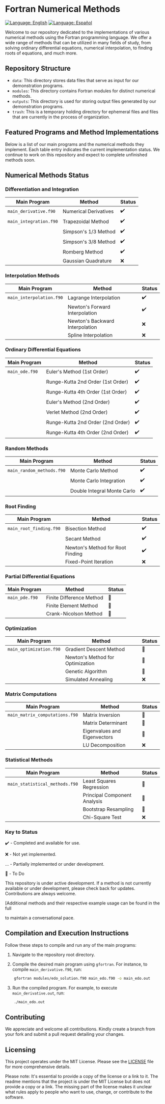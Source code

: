 # Fortran Numerical Methods

[![Language: English](https://img.shields.io/badge/Language-English-blue)](./README.md) [![Language: Español](https://img.shields.io/badge/Language-Espa%C3%B1ol-green)](./README.es.md)

Welcome to our repository dedicated to the implementations of various numerical methods using the Fortran programming language. We offer a wide range of methods that can be utilized in many fields of study, from solving ordinary differential equations, numerical interpolation, to finding roots of equations, and much more. 

## Repository Structure

-   `data`: This directory stores data files that serve as input for our demonstration programs.
-   `modules`: This directory contains Fortran modules for distinct numerical methods.
-   `outputs`: This directory is used for storing output files generated by our demonstration programs.
-   `trash`: This is a temporary holding directory for ephemeral files and files that are currently in the process of organization.

## Featured Programs and Method Implementations

Below is a list of our main programs and the numerical methods they implement. Each table entry indicates the current implementation status. We continue to work on this repository and expect to complete unfinished methods soon.

## Numerical Methods Status

### Differentiation and Integration

| Main Program | Method | Status |
|---|---|---|
| `main_derivative.f90` | Numerical Derivatives | ✔️ |
| `main_integration.f90` | Trapezoidal Method | ✔️ |
|  | Simpson's 1/3 Method | ✔️ |
|  | Simpson's 3/8 Method | ✔️ |
|  | Romberg Method | ✔️ |
|  | Gaussian Quadrature | ❌ |

### Interpolation Methods

| Main Program | Method | Status |
|---|---|---|
| `main_interpolation.f90` | Lagrange Interpolation | ✔️ |
|  | Newton's Forward Interpolation | ✔️ |
|  | Newton's Backward Interpolation | ❌ |
|  | Spline Interpolation | ❌ |

### Ordinary Differential Equations

| Main Program | Method | Status |
|---|---|---|
| `main_ode.f90` | Euler's Method (1st Order) | ✔️ |
|  | Runge-Kutta 2nd Order (1st Order) | ✔️ |
|  | Runge-Kutta 4th Order (1st Order) | ✔️ |
|  | Euler's Method (2nd Order) | ✔️ |
|  | Verlet Method (2nd Order) | ✔️ |
|  | Runge-Kutta 2nd Order (2nd Order) | ✔️ |
|  | Runge-Kutta 4th Order (2nd Order) | ✔️ |

### Random Methods

| Main Program | Method | Status |
|---|---|---|
| `main_random_methods.f90` | Monte Carlo Method | ✔️ |
|  | Monte Carlo Integration | ✔️ |
|  | Double Integral Monte Carlo | ✔️ |

### Root Finding

| Main Program | Method | Status |
|---|---|---|
| `main_root_finding.f90` | Bisection Method | ✔️ |
|  | Secant Method | ✔️ |
|  | Newton's Method for Root Finding | ✔️ |
|  | Fixed-Point Iteration | ❌ |

### Partial Differential Equations

| Main Program | Method | Status |
|---|---|---|
| `main_pde.f90` | Finite Difference Method | 🔄 |
|  | Finite Element Method | 🔄 |
|  | Crank-Nicolson Method | 🔄 |

### Optimization

| Main Program | Method | Status |
|---|---|---|
| `main_optimization.f90` | Gradient Descent Method | 🔄 |
|  | Newton's Method for Optimization | 🔄 |
|  | Genetic Algorithm | 🔄 |
|  | Simulated Annealing | ❌ |

### Matrix Computations

| Main Program | Method | Status |
|---|---|---|
| `main_matrix_computations.f90` | Matrix Inversion | 🔄 |
|  | Matrix Determinant | 🔄 |
|  | Eigenvalues and Eigenvectors | 🔄 |
|  | LU Decomposition | ❌ |

### Statistical Methods

| Main Program | Method | Status |
|---|---|---|
| `main_statistical_methods.f90` | Least Squares Regression | 🔄 |
|  | Principal Component Analysis | 🔄 |
|  | Bootstrap Resampling | 🔄 |
|  | Chi-Square Test | ❌ |
### Key to Status

✔️ - Completed and available for use.

❌ - Not yet implemented.

... - Partially implemented or under development.

🔄   - To Do

This repository is under active development. If a method is not currently available or under development, please check back for updates. Contributions are always welcome.

[Additional methods and their respective example usage can be found in the full

 to maintain a conversational pace.


## Compilation and Execution Instructions

Follow these steps to compile and run any of the main programs:

1.  Navigate to the repository root directory.
    
2.  Compile the desired main program using `gfortran`. For instance, to compile `main_derivative.f90`, run:
    
```bash
    gfortran modules/edo_solution.f90 main_edo.f90 -o main_edo.out 
```
3.  Run the compiled program. For example, to execute `main_derivative.out`, run:
```bash
    ./main_edo.out 

```
## Contributing

We appreciate and welcome all contributions. Kindly create a branch from your fork and submit a pull request detailing your changes.

## Licensing

This project operates under the MIT License. Please see the [LICENSE](LICENSE) file for more comprehensive details. 

Please note: It's essential to provide a copy of the license or a link to it. The readme mentions that the project is under the MIT License but does not provide a copy or a link. The missing part of the license makes it unclear what rules apply to people who want to use, change, or contribute to the software.
